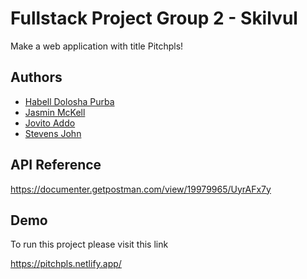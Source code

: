 
# Fullstack Project Group 2 - Skilvul

Make a web application with title Pitchpls! 

## Authors

- [Habell Dolosha Purba](https://www.github.com/doloshabell)
- [Jasmin McKell](https://github.com/nyanjasmin)
- [Jovito Addo](https://github.com/JovitoAddo)
- [Stevens John](https://github.com/StvJo)


## API Reference
https://documenter.getpostman.com/view/19979965/UyrAFx7y



## Demo

To run this project please visit this link

https://pitchpls.netlify.app/
